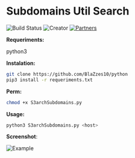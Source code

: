 # Subdomains Util Search
![Build Status](https://img.shields.io/badge/Maintained%3F-yes-green.svg) 
![Creator](https://img.shields.io/badge/creator-BerL1n-blue)
[![Partners](https://img.shields.io/badge/Partners-1-red)](https://github.com/BlaZzes10/python/graphs/contributors)

**Requeriments:** 

python3

**Instalation:**
```bash
git clone https://github.com/BlaZzes10/python
pip3 install -r requeriments.txt
```  

**Perm:**
```bash
chmod +x S3archSubdomains.py
```  

**Usage:**
```bash
python3 S3archSubdomains.py <host>
```  
**Screenshot**:





![Example](https://github.com/BlaZzes10/python/blob/master/assets/image.png)

